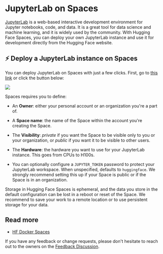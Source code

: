# JupyterLab on Spaces

[JupyterLab](https://jupyter.org/) is a web-based interactive development environment for Jupyter notebooks, code, and data. It is a great tool for data science and machine learning, and it is widely used by the community. With Hugging Face Spaces, you can deploy your own JupyterLab instance and use it for development directly from the Hugging Face website.

## ⚡️ Deploy a JupyterLab instance on Spaces

You can deploy JupyterLab on Spaces with just a few clicks. First, go to [this link](https://huggingface.co/new-space?template=SpacesExamples/jupyterlab) or click the button below:

<a  href="https://huggingface.co/new-space?template=SpacesExamples/jupyterlab">
  <img src="https://huggingface.co/datasets/huggingface/badges/resolve/main/deploy-to-spaces-lg.svg" />
</a>

Spaces requires you to define:

* An **Owner**: either your personal account or an organization you're a
  part of. 

* A **Space name**: the name of the Space within the account
  you're creating the Space.

* The **Visibility**: _private_ if you want the
  Space to be visible only to you or your organization, or _public_ if you want
  it to be visible to other users. 

* The **Hardware**: the hardware you want to use for your JupyterLab instance. This goes from CPUs to H100s.

* You can optionally configure a `JUPYTER_TOKEN` password to protect your JupyterLab workspace. When unspecified, defaults to `huggingface`. We strongly recommend setting this up if your Space is public or if the Space is in an organization.

<Tip warning={true}}>

Storage in Hugging Face Spaces is ephemeral, and the data you store in the default configuration can be lost in a reboot or reset of the Space. We recommend to save your work to a remote location or to use persistent storage for your data.

</Tip>


## Read more

- [HF Docker Spaces](https://huggingface.co/docs/hub/spaces-sdks-docker)

If you have any feedback or change requests, please don't hesitate to reach out to the owners on the [Feedback Discussion](https://huggingface.co/spaces/SpacesExamples/jupyterlab/discussions/3).
